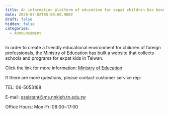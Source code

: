 ```yaml
---
title: An information platform of education for expat children has been set up
date: 2020-07-02T05:00:09.980Z
draft: false
hidden: false
categories:
  - Announcement
---
```

In order to create a friendly educational environment for children of foreign professionals, the Ministry of Education has built a website that collects schools and programs for expat kids in Taiwan.

Click the link for more information: [Ministry of Education](https://www.ibst.org.tw/US/home)

If there are more questions, please contact customer service rep:

TEL: 06-5053168

E-mail: assistant@ms.nnkieh.tn.edu.tw

Office Hours: Mon-Fri 08:00~17:00